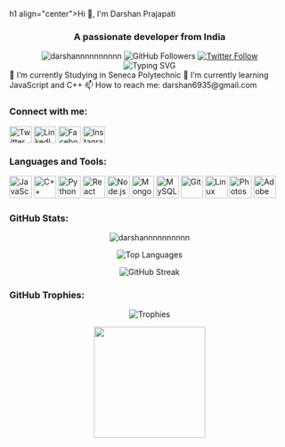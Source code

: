h1 align="center">Hi 👋, I'm Darshan Prajapati</h1>
<h3 align="center">A passionate developer from India</h3>
<div align="center">
  <img src="https://komarev.com/ghpvc/?username=darshannnnnnnnnn&label=Profile%20views&color=0e75b6&style=flat" alt="darshannnnnnnnnn" />
  <img src="https://img.shields.io/github/followers/darshannnnnnnnnn?label=Followers&color=0e75b6&style=flat" alt="GitHub Followers" />
  <a href="https://twitter.com/darshan6935" target="blank"><img src="https://img.shields.io/twitter/follow/darshan6935?logo=twitter&style=flat" alt="Twitter Follow" /></a>
</div>
<div align="center">
  <img src="https://readme-typing-svg.herokuapp.com?font=Fira+Code&weight=500&size=25&duration=3000&pause=1000&color=0e75b6&center=true&vCenter=true&width=435&lines=Full-Stack+Developer;Open-Source+Enthusiast;Lifelong+Learner" alt="Typing SVG" />
</div>
🔭 I’m currently Studying in Seneca Polytechnic
🌱 I’m currently learning JavaScript and C++
📫 How to reach me: darshan6935@gmail.com
<h3 align="left">Connect with me:</h3>
<p align="left">
  <a href="https://twitter.com/darshan6935" target="blank"><img align="center" src="https://img.icons8.com/color/48/000000/twitter--v1.png" alt="Twitter" height="30" width="40" /></a>
  <a href="https://linkedin.com/in/darshan-prajapati-0b0aa7137/" target="blank"><img align="center" src="https://img.icons8.com/color/48/000000/linkedin.png" alt="LinkedIn" height="30" width="40" /></a>
  <a href="https://fb.com/profile.php?id=100005482368570" target="blank"><img align="center" src="https://img.icons8.com/color/48/000000/facebook.png" alt="Facebook" height="30" width="40" /></a>
  <a href="https://instagram.com/darshh.h/?next=%2f" target="blank"><img align="center" src="https://img.icons8.com/color/48/000000/instagram-new.png" alt="Instagram" height="30" width="40" /></a>
</p>
<h3 align="left">Languages and Tools:</h3>
<p align="left">
  <img src="https://img.icons8.com/color/48/000000/javascript.png" alt="JavaScript" height="40" width="40" />
  <img src="https://img.icons8.com/color/48/000000/c-plus-plus-logo.png" alt="C++" height="40" width="40" />
  <img src="https://img.icons8.com/color/48/000000/python.png" alt="Python" height="40" width="40" />
  <img src="https://img.icons8.com/color/48/000000/react-native.png" alt="React" height="40" width="40" />
  <img src="https://img.icons8.com/color/48/000000/nodejs.png" alt="Node.js" height="40" width="40" />
  <img src="https://img.icons8.com/color/48/000000/mongodb.png" alt="MongoDB" height="40" width="40" />
  <img src="https://img.icons8.com/color/48/000000/mysql-logo.png" alt="MySQL" height="40" width="40" />
  <img src="https://img.icons8.com/color/48/000000/git.png" alt="Git" height="40" width="40" />
  <img src="https://img.icons8.com/color/48/000000/linux.png" alt="Linux" height="40" width="40" />
  <img src="https://img.icons8.com/color/48/000000/adobe-photoshop.png" alt="Photoshop" height="40" width="40" />
  <img src="https://img.icons8.com/color/48/000000/adobe-xd.png" alt="Adobe XD" height="40" width="40" />
</p>
<h3 align="left">GitHub Stats:</h3>
<p align="center">
  <img src="https://github-readme-stats.vercel.app/api?username=darshannnnnnnnnn&show_icons=true&locale=en&theme=radical" alt="darshannnnnnnnnn" />
</p>
<p align="center">
  <img src="https://github-readme-stats.vercel.app/api/top-langs?username=darshannnnnnnnnn&show_icons=true&locale=en&layout=compact&theme=radical" alt="Top Languages" />
</p>
<p align="center">
  <img src="https://github-readme-streak-stats.herokuapp.com/?user=darshannnnnnnnnn&theme=radical" alt="GitHub Streak" />
</p>
<h3 align="left">GitHub Trophies:</h3>
<p align="center">
  <img src="https://github-profile-trophy.vercel.app/?username=darshannnnnnnnnn&theme=radical&column=7&margin-w=15&margin-h=15" alt="Trophies" />
</p>
<div align="center">
  <img src="https://media.giphy.com/media/xT9IgzoKnwFNmISR8I/giphy.gif" width="200" />
</div>
